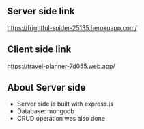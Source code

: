 ## Server side link
https://frightful-spider-25135.herokuapp.com/

## Client side link
https://travel-planner-7d055.web.app/

## About Server side
- Server side is built with express.js
- Database: mongodb
- CRUD operation was also done

